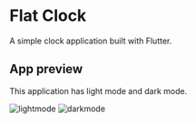 # Flat Clock
A simple clock application built with Flutter.

## App preview

This application has light mode and dark mode.

![lightmode](https://user-images.githubusercontent.com/54844737/91654921-da5b8f80-eae7-11ea-819e-b8a5b21156c1.png)  ![darkmode](https://user-images.githubusercontent.com/54844737/91654920-d92a6280-eae7-11ea-8a98-652d2a717aae.png)
